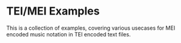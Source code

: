 # TEI/MEI Examples

This is a collection of examples, covering various usecases for MEI encoded music notation in TEI encoded text files.
